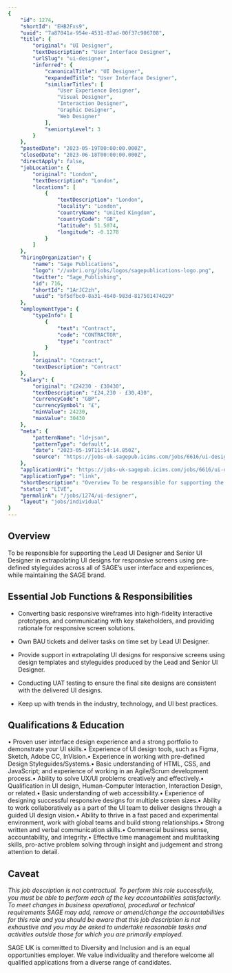 ```yaml
---
{
	"id": 1274,
	"shortId": "EHB2Fxs9",
	"uuid": "7a87041a-954e-4531-87ad-00f37c906708",
	"title": {
		"original": "UI Designer",
		"textDescription": "User Interface Designer",
		"urlSlug": "ui-designer",
		"inferred": {
			"canonicalTitle": "UI Designer",
			"expandedTitle": "User Interface Designer",
			"similiarTitles": [
				"User Experience Designer",
				"Visual Designer",
				"Interaction Designer",
				"Graphic Designer",
				"Web Designer"
			],
			"seniortyLevel": 3
		}
	},
	"postedDate": "2023-05-19T00:00:00.000Z",
	"closedDate": "2023-06-18T00:00:00.000Z",
	"directApply": false,
	"jobLocation": {
		"original": "London",
		"textDescription": "London",
		"locations": [
			{
				"textDescription": "London",
				"locality": "London",
				"countryName": "United Kingdom",
				"countryCode": "GB",
				"latitude": 51.5074,
				"longitude": -0.1278
			}
		]
	},
	"hiringOrganization": {
		"name": "Sage Publications",
		"logo": "//uxbri.org/jobs/logos/sagepublications-logo.png",
		"twitter": "Sage_Publishing",
		"id": 716,
		"shortId": "1ArJC2zh",
		"uuid": "bf5dfbc0-8a31-4640-983d-817501474029"
	},
	"employmentType": {
		"typeInfo": [
			{
				"text": "Contract",
				"code": "CONTRACTOR",
				"type": "contract"
			}
		],
		"original": "Contract",
		"textDescription": "Contract"
	},
	"salary": {
		"original": "£24230 - £30430",
		"textDescription": "£24,230 - £30,430",
		"currencyCode": "GBP",
		"currencySymbol": "£",
		"minValue": 24230,
		"maxValue": 30430
	},
	"meta": {
		"patternName": "ld+json",
		"patternType": "default",
		"date": "2023-05-19T11:54:14.850Z",
		"source": "https://jobs-uk-sagepub.icims.com/jobs/6616/ui-designer---ftc-12-months---%c2%a324%2c930---%c2%a330%2c430-per-annum/job"
	},
	"applicationUri": "https://jobs-uk-sagepub.icims.com/jobs/6616/ui-designer---ftc-12-months---%c2%a324%2c930---%c2%a330%2c430-per-annum/login",
	"applicationType": "link",
	"shortDescription": "Overview To be responsible for supporting the Lead UI Designer and Senior UI Designer in extrapolating UI designs for responsive screens using pre-defined- styleguides across all of SAGE’s’ user",
	"status": "LIVE",
	"permalink": "/jobs/1274/ui-designer",
	"layout": "jobs/individual"
}
---
```

<h2>Overview</h2><p>To be responsible for supporting the Lead UI Designer and Senior UI Designer in extrapolating UI designs for responsive screens using pre-defined styleguides across all of SAGE’s user interface and experiences, while maintaining the SAGE brand.</p><h2>Essential Job Functions &amp; Responsibilities</h2><ul><li><p>Converting basic responsive wireframes into high-fidelity interactive prototypes, and communicating with key stakeholders, and providing rationale for responsive screen solutions.</p></li><li><p>Own BAU tickets and deliver tasks on time set by Lead UI Designer.</p></li><li><p>Provide support in extrapolating UI designs for responsive screens using design templates and styleguides produced by the Lead and Senior UI Designer.</p></li><li><p>Conducting UAT testing to ensure the final site designs are consistent with the delivered UI designs.</p></li><li><p>Keep up with trends in the industry, technology, and UI best practices.</p></li></ul><h2>Qualifications &amp; Education</h2><p>• Proven user interface design experience and a strong portfolio to demonstrate your UI skills.• Experience of UI design tools, such as Figma, Sketch, Adobe CC, InVision.• Experience in working with pre-defined Design Styleguides/Systems.• Basic understanding of HTML, CSS, and JavaScript; and experience of working in an Agile/Scrum development process.• Ability to solve UX/UI problems creatively and effectively.• Qualification in UI design, Human-Computer Interaction, Interaction Design, or related.• Basic understanding of web accessibility.• Experience of designing successful responsive designs for multiple screen sizes.• Ability to work collaboratively as a part of the UI team to deliver designs through a guided UI design vision.• Ability to thrive in a fast paced and experimental environment, work with global teams and build strong relationships.• Strong written and verbal communication skills.• Commercial business sense, accountability, and integrity.• Effective time management and multitasking skills, pro-active problem solving through insight and judgement and strong attention to detail.</p><h2>Caveat</h2><p><em>This job description is not contractual. To perform this role successfully, you must be able to perform each of the key accountabilities satisfactorily. To meet changes in business operational, procedural or technical requirements SAGE may add, remove or amend/change the accountabilities for this role and you should be aware that this job description is not exhaustive and you may be asked to undertake reasonable tasks and activities outside those for which you are primarily employed.</em></p><p>SAGE UK is committed to Diversity and Inclusion and is an equal opportunities employer. We value individuality and therefore welcome all qualified applications from a diverse range of candidates.</p>
